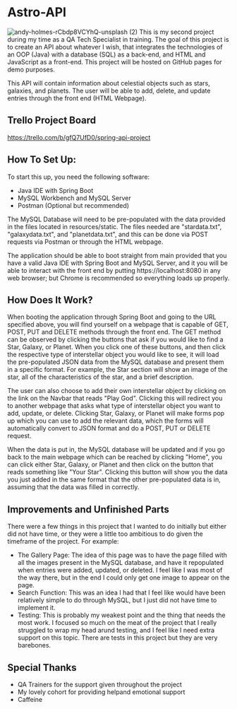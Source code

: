 # Astro-API
![andy-holmes-rCbdp8VCYhQ-unsplash (2)](https://user-images.githubusercontent.com/98960985/183402853-980fc5c1-bc3c-455e-a399-7817ee892457.jpg)
This is my second project during my time as a QA Tech Specialist in training. The goal of this project is to create an API about whatever I wish, that integrates the technologies of an OOP (Java) with a database (SQL) as a back-end, and HTML and JavaScript as a front-end. This project will be hosted on GitHub pages for demo purposes.

This API will contain information about celestial objects such as stars, galaxies, and planets. The user will be able to add, delete, and update entries through the front end (HTML Webpage).

## Trello Project Board
https://trello.com/b/gfQ7UfD0/spring-api-project
## How To Set Up:
To start this up, you need the following software:
- Java IDE with Spring Boot
- MySQL Workbench and MySQL Server
- Postman (Optional but recommended)

The MySQL Database will need to be pre-populated with the data provided in the files located in resources/static. The files needed are "stardata.txt", "galaxydata.txt", and "planetdata.txt", and this can be done via POST requests via Postman or through the HTML webpage.

The application should be able to boot straight from main provided that you have a valid Java IDE with Spring Boot and MySQL Server, and it you will be able to interact with the front end by putting https://localhost:8080 in any web browser; but Chrome is recommended so everything loads up properly.

## How Does It Work?
When booting the application through Spring Boot and going to the URL specified above, you will find yourself on a webpage that is capable of GET, POST, PUT and DELETE methods through the front end. The GET method can be observed by clicking the buttons that ask if you would like to find a Star, Galaxy, or Planet. When you click one of these buttons, and then click the respective type of interstellar object you would like to see, it will load the pre-populated JSON data from the MySQL database and present them in a specific format. For example, the Star section will show an image of the star, all of the characteristics of the star, and a brief description. 

The user can also choose to add their own interstellar object by clicking on the link on the Navbar that reads "Play God". Clicking this will redirect you to another webpage that asks what type of interstellar object you want to add, update, or delete. Clicking Star, Galaxy, or Planet will make forms pop up which you can use to add the relevant data, which the forms will automatically convert to JSON format and do a POST, PUT or DELETE request.

When the data is put in, the MySQL database will be updated and if you go back to the main webpage which can be reached by clicking "Home", you can click either Star, Galaxy, or Planet and then click on the button that reads something like "Your Star". Clicking this button will show you the data you just added in the same format that the other pre-populated data is in, assuming that the data was filled in correctly.

## Improvements and Unfinished Parts
There were a few things in this project that I wanted to do initially but either did not have time, or they were a little too ambitious to do given the timeframe of the project. For example:
- The Gallery Page: The idea of this page was to have the page filled with all the images present in the MySQL database, and have it repopulated when entries were added, updated, or deleted. I feel like I was most of the way there, but in the end I could only get one image to appear on the page.
- Search Function: This was an idea I had that I feel like would have been relatively simple to do through MySQL, but I just did not have time to implement it.
- Testing: This is probably my weakest point and the thing that needs the most work. I focused so much on the meat of the project that I really struggled to wrap my head arund testing, and I feel like I need extra support on this topic. There are tests in this project but they are very barebones.

## Special Thanks
- QA Trainers for the support given throughout the project
- My lovely cohort for providing helpand emotional support
- Caffeine

